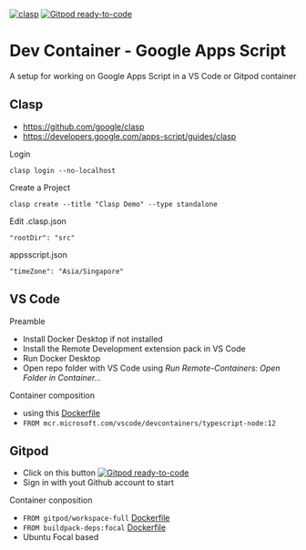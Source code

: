 [![clasp](https://img.shields.io/badge/built%20with-clasp-4285f4.svg)](https://github.com/google/clasp) [![Gitpod ready-to-code](https://img.shields.io/badge/Gitpod-ready--to--code-blue?logo=gitpod)](https://gitpod.io/#https://github.com/lcenchew/dev-container-gas)
# Dev Container - Google Apps Script
A setup for working on Google Apps Script in a VS Code or Gitpod container

## Clasp

- https://github.com/google/clasp
- https://developers.google.com/apps-script/guides/clasp

Login
```
clasp login --no-localhost
```

Create a Project
```
clasp create --title "Clasp Demo" --type standalone
```

Edit
.clasp.json
```
"rootDir": "src"
```

appsscript.json
```
"timeZone": "Asia/Singapore"
```

## VS Code

Preamble
- Install Docker Desktop if not installed
- Install the Remote Development extension pack in VS Code
- Run Docker Desktop
- Open repo folder with VS Code using *Run Remote-Containers: Open Folder in Container...*

Container composition
- using this [Dockerfile](https://github.com/microsoft/vscode-dev-containers/blob/master/containers/typescript-node-12/.devcontainer/Dockerfile)
- `FROM mcr.microsoft.com/vscode/devcontainers/typescript-node:12`

## Gitpod

- Click on this button [![Gitpod ready-to-code](https://img.shields.io/badge/Gitpod-ready--to--code-blue?logo=gitpod)](https://gitpod.io/#https://github.com/lcenchew/dev-container-gas)
- Sign in with yout Github account to start

Container conposition
- `FROM gitpod/workspace-full` [Dockerfile](https://github.com/gitpod-io/workspace-images/blob/master/full/Dockerfile)
- `FROM buildpack-deps:focal` [Dockerfile](https://github.com/docker-library/buildpack-deps/blob/master/ubuntu/focal/Dockerfile)
- Ubuntu Focal based
